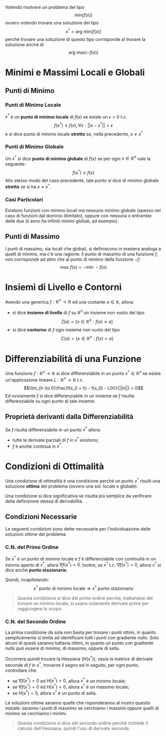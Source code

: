 Volendo risolvere un problema del tipo$$\text{min}(f(x))$$ovvero volendo trovare una soluzione del tipo$$x^* = \text{arg min}(f(x))$$perché trovare una soluzione di questo tipo corrisponde al trovare la soluzione anche di $$\text{arg max}(-f(x))$$
# Minimi e Massimi Locali e Globali
## Punti di Minimo
### Punti di Minimo Locale
$x^*$ è un **punto di minimo locale** di $f(x)$ se esiste un $\epsilon \gt 0$ t.c.$$f(x^*) \leq f(x), \forall x : ||x - x^*|| \lt \epsilon$$
 e si dice punto di minimo locale **stretto** se, nella precedente, $x \not = x^*$ 
### Punti di Minimo Globale
Un $x^*$ si dice **punto di minimo globale** di $f(x)$ se per ogni $x \in \mathbb{R}^n$ vale la seguente:$$f(x^*) \leq f(x)$$Allo stesso modo del caso precedente, tale punto si dice di minimo globale **stretto** se si ha $x \not = x^*$.
### Casi Particolari
Esistono funzioni con minimo locali ma nessuno minimo globale (spesso nel caso di funzioni dal dominio illimitato), oppure con nessuna o entrambe delle due (il seno ha infiniti minimi globali, ad esempio).
## Punti di Massimo
I punti di massimo, sia locali che globali, si definiscono in maniera analoga a quelli di minimo, ma c'è una ragione: il punto di massimo di una funzione $f$, non corrisponde ad altro che al punto di minimo della funzione $-f$:$$\text{max }f(x) = -\text{min }-f(x)$$
# Insiemi di Livello e Contorni
Avendo una generica $f : \mathbb{R}^n \rightarrow \mathbb{R}$ ed una costante $a \in \mathbb{R}$, allora:
- si dice **insieme di livello** di $f$ su $\mathbb{R}^n$ un insieme non vuoto del tipo $$\zeta(a) = \{x \in \mathbb{R}^n : f(x) \leq a\}$$
- si dice **contorno** di $f$ ogni insieme non vuoto del tipo$$C(a) = \{x \in \mathbb{R}^n : f(x) = a\}$$
# Differenziabilità di una Funzione
Una funzione $f : \mathbb{R}^n \to \mathbb{R}$ si dice differenziabile in un punto $x^* \in \mathbb{R}^n$ se esiste un'applicazione lineare $L : \mathbb{R}^n \to \mathbb{R}$ t.c.$$\lim_{h \to 0}\frac{f(x_0 + h) - f(x_0) - L(h)}{||h||} = 0$$Ed ovviamente $f$ si dice differenziabile in un insieme se $f$ risulta differenziabile su ogni punto di tale insieme.
## Proprietà derivanti dalla Differenziabilità
Se $f$ risulta differenziabile in un punto $x^*$ allora:
- tutte le derivate parziali di $f$ in $x^*$ esistono;
- $f$ è anche continua in $x^*$.
# Condizioni di Ottimalità
Una condizione di ottimalità è una condizione perché un punto $x^*$ risulti una soluzione **ottima** del problema (ovvero una sol. locale o globale).

Una condizione si dice significativa se risulta più semplice da verificare della definizione stessa di derivabilità.
## Condizioni Necessarie
Le seguenti condizioni sono dette necessarie per l'individuazione delle soluzioni ottime del problema.
### C.N. del Primo Ordine
Se $x^*$ è un punto di minimo locale e $f$ è differenziabile con continuità in un intorno aperto di $x^*$, allora $\nabla f(x^*) = 0$. Inoltre, se $x^*$ t.c. $\nabla f(x^*) = 0$, allora $x^*$ si dice anche **punto stazionario**.

Quindi, ricapitolando: $$x^* \text{ punto di minimo locale} \Rightarrow x^* \text{ punto stazionario}$$
> Questa condizione si dice del primo ordine perché, trattandosi del trovare un minimo locale, si usano solamente derivate prime per raggiungere lo scopo.

### C.N. del Secondo Ordine
La prima condizione da sola non basta per trovare i punti ottimi, in quanto semplicemente si limita ad identificare *tutti* i punti con gradiente nullo. Solo alcuni di questi saranno tuttavia ottimi, in quanto un punto con gradiente nullo può essere di minimo, di massimo, oppure di sella.

Occorrera quindi trovare la Hessiana ($H(x^*)$), ossia la matrice di derivate seconde di $f$ in $x^*$, trovarne il segno ed in seguito, per ogni punto, controllare che:
- se $\nabla f(x^*) = 0$ ed $H(x^*) \gt 0$, allora $x^*$ è un minimo locale;
- se $\nabla f(x^*) = 0$ ed $H(x^*) \lt 0$, allora $x^*$ è un massimo locale;
- se $H(x^*) = 0$, allora $x^*$ è un punto di sella.

Le soluzioni ottime saranno quelle che risponderanno al nostro quesito iniziale: saranno i punti di massimo se cerchiamo i massimi oppure quelli di minimo se cerchiamo i minimi.

> Questa condizione si dice del secondo ordine perché richiede il calcolo dell'Hessiana, quindi l'uso di derivate seconde.

